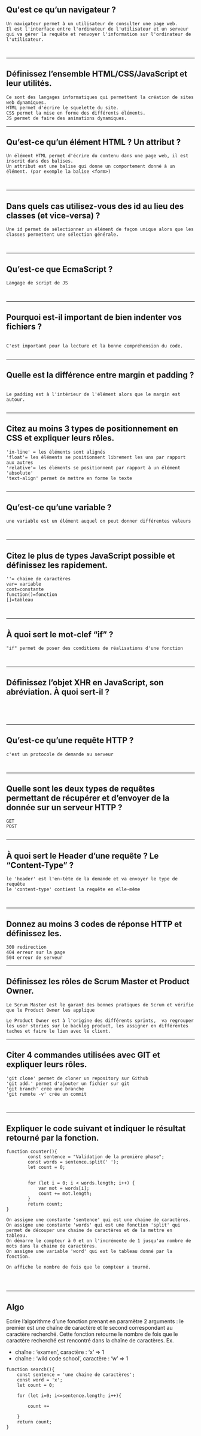 ﻿## Qu'est ce qu’un navigateur ?

```
Un navigateur permet à un utilisateur de consulter une page web. 
Il est l'interface entre l'ordinateur de l'utilisateur et un serveur qui va gérer la requête et renvoyer l'information sur l'ordinateur de l'utilisateur.



```

________________________________________________________________________________________

## Définissez l’ensemble HTML/CSS/JavaScript et leur utilités.


```
Ce sont des langages informatiques qui permettent la création de sites web dynamiques.
HTML permet d'écrire le squelette du site.
CSS permet la mise en forme des différents éléments.
JS permet de faire des animations dynamiques.

```
________________________________________________________________________________________


## Qu’est-ce qu’un élément HTML ? Un attribut ?

```
Un élément HTML permet d'écrire du contenu dans une page web, il est inscrit dans des balises.
Un attribut est une balise qui donne un comportement donné à un élément. (par exemple la balise <form>)



```
________________________________________________________________________________________


## Dans quels cas utilisez-vous des id au lieu des classes (et vice-versa) ?


```
Une id permet de sélectionner un élément de façon unique alors que les classes permettent une sélection générale.



```
________________________________________________________________________________________


## Qu’est-ce que EcmaScript ?

```
Langage de script de JS



```

________________________________________________________________________________________

## Pourquoi est-il important de bien indenter vos fichiers ?

```

C'est important pour la lecture et la bonne compréhension du code.


```
________________________________________________________________________________________


## Quelle est la différence entre margin et padding ? 

```

Le padding est à l'intérieur de l'élément alors que le margin est autour.


```

________________________________________________________________________________________


## Citez au moins 3 types de positionnement en CSS et expliquer leurs rôles.

```
'in-line' = les éléments sont alignés
'float'= les éléments se positionnent librement les uns par rapport aux autres
'relative'= les éléments se positionnent par rapport à un élément 'absolute'
'text-align' permet de mettre en forme le texte


```
________________________________________________________________________________________

## Qu’est-ce qu’une variable ?

```
une variable est un élément auquel on peut donner différentes valeurs



```
________________________________________________________________________________________


## Citez le plus de types JavaScript possible et définissez les rapidement.


```
''= chaine de caractères
var= variable
cont=constante
function()=fonction
[]=tableau



```
________________________________________________________________________________________


##  À quoi sert le mot-clef “if” ?

```
"if" permet de poser des conditions de réalisations d'une fonction



```

________________________________________________________________________________________

##  Définissez l’objet XHR en JavaScript, son abréviation. À quoi sert-il ?


```




```

________________________________________________________________________________________

## Qu’est-ce qu’une requête HTTP ? 

```
c'est un protocole de demande au serveur



```
________________________________________________________________________________________


## Quelle sont les deux types de requêtes permettant de récupérer et d’envoyer de la donnée sur un serveur HTTP ?

```
GET
POST


```

________________________________________________________________________________________

## À quoi sert le Header d’une requête ? Le “Content-Type” ?

```
le 'header' est l'en-tête de la demande et va envoyer le type de requête
le 'content-type' contient la requête en elle-même



```
________________________________________________________________________________________


## Donnez au moins 3 codes de réponse HTTP et définissez les.


```
300 redirection
404 erreur sur la page
504 erreur de serveur

```
________________________________________________________________________________________


## Définissez les rôles de Scrum Master et Product Owner.


```
Le Scrum Master est le garant des bonnes pratiques de Scrum et vérifie que le Product Owner les applique

Le Product Owner est à l'origine des différents sprints,  va regrouper les user stories sur le backlog product, les assigner en différentes taches et faire le lien avec le client. 

```
________________________________________________________________________________________


## Citer 4 commandes utilisées avec GIT et expliquer leurs rôles.
```
'git clone' permet de cloner un repository sur Github
'git add.' permet d'ajouter un fichier sur git
'git branch' crée une branche 
'git remote -v' crée un commit 



```
________________________________________________________________________________________


## Expliquer le code suivant et indiquer le résultat retourné par la fonction.

```
function counter(){
        const sentence = "Validation de la première phase";
        const words = sentence.split(' ');
        let count = 0;


        for (let i = 0; i < words.length; i++) {
            var mot = words[i];
            count += mot.length;
        }
        return count;
}
```
```On a une fonction 'compteur'
On assigne une constante 'sentence' qui est une chaine de caractères.
On assigne une constante 'words' qui est une fonction 'split' qui permet de découper une chaine de caractères et de la mettre en tableau.
On démarre le compteur à 0 et on l'incrémente de 1 jusqu'au nombre de mots dans la chaine de caractères.
On assigne une variable 'word' qui est le tableau donné par la fonction.

On affiche le nombre de fois que le compteur a tourné.




```
________________________________________________________________________________________


## Algo 

Ecrire l’algorithme d’une fonction prenant en paramètre 2 arguments : le premier est une chaîne de caractère et le second correspondant au caractère recherché. Cette fonction retourne le nombre de fois que le caractère recherché est rencontré dans la chaîne de caractères.
Ex. 
   * chaîne : ‘examen’, caractère : ‘x’ => 1
   * chaîne : ‘wild code school’, caractère : ‘w’ => 1



```
function search(){
    const sentence = 'une chaine de caractères';
    const word = 'x';
    let count = 0;

    for (let i=0; i<=sentence.length; i++){
        
        count += 

    }
    return count;
}



```


